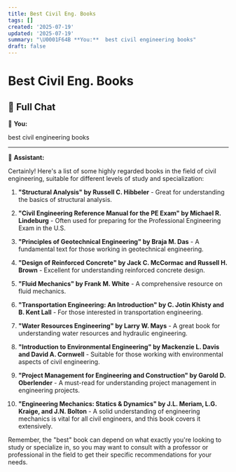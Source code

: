 ```yaml
---
title: Best Civil Eng. Books
tags: []
created: '2025-07-19'
updated: '2025-07-19'
summary: "\U0001F64B **You:**  best civil engineering books"
draft: false
---
```


# Best Civil Eng. Books

## 🧠 Full Chat

🙋 **You:**

best civil engineering books

---

🤖 **Assistant:**

Certainly! Here's a list of some highly regarded books in the field of civil engineering, suitable for different levels of study and specialization:

1. **"Structural Analysis" by Russell C. Hibbeler** - Great for understanding the basics of structural analysis.

2. **"Civil Engineering Reference Manual for the PE Exam" by Michael R. Lindeburg** - Often used for preparing for the Professional Engineering Exam in the U.S.

3. **"Principles of Geotechnical Engineering" by Braja M. Das** - A fundamental text for those working in geotechnical engineering.

4. **"Design of Reinforced Concrete" by Jack C. McCormac and Russell H. Brown** - Excellent for understanding reinforced concrete design.

5. **"Fluid Mechanics" by Frank M. White** - A comprehensive resource on fluid mechanics.

6. **"Transportation Engineering: An Introduction" by C. Jotin Khisty and B. Kent Lall** - For those interested in transportation engineering.

7. **"Water Resources Engineering" by Larry W. Mays** - A great book for understanding water resources and hydraulic engineering.

8. **"Introduction to Environmental Engineering" by Mackenzie L. Davis and David A. Cornwell** - Suitable for those working with environmental aspects of civil engineering.

9. **"Project Management for Engineering and Construction" by Garold D. Oberlender** - A must-read for understanding project management in engineering projects.

10. **"Engineering Mechanics: Statics & Dynamics" by J.L. Meriam, L.G. Kraige, and J.N. Bolton** - A solid understanding of engineering mechanics is vital for all civil engineers, and this book covers it extensively.

Remember, the "best" book can depend on what exactly you're looking to study or specialize in, so you may want to consult with a professor or professional in the field to get their specific recommendations for your needs.
